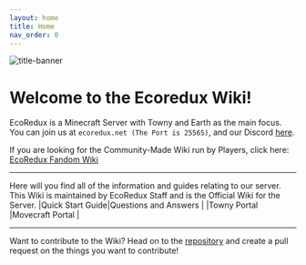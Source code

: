 ```yaml
---
layout: home
title: Home
nav_order: 0
---
```



![title-banner](https://media.discordapp.net/attachments/1096551392631590956/1140896468144750592/eocreduxs2.png)

#  **Welcome to the Ecoredux Wiki!**
EcoRedux is a Minecraft Server with Towny and Earth as the main focus.
You can join us at `ecoredux.net (The Port is 25565)`,
and our Discord [here](https://discord.gg/ecoredux).

If you are looking for the Community-Made Wiki run by Players, click here: [EcoRedux Fandom Wiki](https://ecoredux.fandom.com/wiki/EcoRedux_Wiki)


---

Here will you find all of the information and guides relating to our server.
This Wiki is maintained by EcoRedux Staff and is the Official Wiki for the Server.
|Quick Start Guide|Questions and Answers |
|Towny Portal  |Movecraft Portal |

---
Want to contribute to the Wiki? Head on to the [repository](https://github.com/EcoRedux/EcoRedux-Wiki) and create a pull request on the things you want to contribute!
